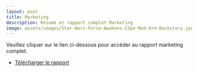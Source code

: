 ```yaml
---
layout: post
title: Marketing
description: Résumé et rapport complet Marketing
image: assets/images/Star-Wars-Force-Awakens-C3po-Red-Arm-Backstory.jpg
---
```


Veuillez cliquer sur le lien ci-dessous pour accéder au rapport marketing complet.

<ul class="actions">
	<li><a href="/assets/pdf/ibrainstorm_rapport_marketing.pdf" class="button special icon fa-download">Télécharger le rapport</a></li>
</ul>
